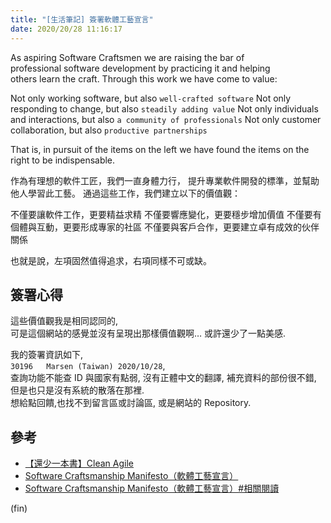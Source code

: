 ```yaml
---
title: "[生活筆記] 簽署軟體工藝宣言"
date: 2020/20/28 11:16:17
---
```


As aspiring Software Craftsmen we are raising the bar of  
professional software development by practicing it and helping  
others learn the craft. Through this work we have come to value:  

Not only working software, but also `well-crafted software`
Not only responding to change, but also `steadily adding value`
Not only individuals and interactions, but also `a community of professionals`
Not only customer collaboration, but also `productive partnerships`

That is, in pursuit of the items on the left we have found the items on the right to be indispensable.  

作為有理想的軟件工匠，我們一直身體力行，
提升專業軟件開發的標準，並幫助他人學習此工藝。
通過這些工作，我們建立以下的價值觀：

不僅要讓軟件工作，更要精益求精
不僅要響應變化，更要穩步增加價值
不僅要有個體與互動，更要形成專家的社區
不僅要與客戶合作，更要建立卓有成效的伙伴關係

也就是說，左項固然值得追求，右項同樣不可或缺。

## 簽署心得

這些價值觀我是相同認同的,  
可是這個網站的感覺並沒有呈現出那樣價值觀啊…
或許還少了一點美感.  

我的簽署資訊如下,  
`30196   Marsen (Taiwan) 2020/10/28`,  
查詢功能不能查 ID 與國家有點弱,
沒有正體中文的翻譯,  補充資料的部份很不錯,  
但是也只是沒有系統的散落在那裡.  
想給點回饋,也找不到留言區或討論區, 或是網站的 Repository.  

## 參考

- [【還少一本書】Clean Agile](http://teddy-chen-tw.blogspot.com/search/label/%E9%82%84%E5%B0%91%E4%B8%80%E6%9C%AC%E6%9B%B8)
- [Software Craftsmanship Manifesto（軟體工藝宣言）](http://manifesto.softwarecraftsmanship.org/)
- [Software Craftsmanship Manifesto（軟體工藝宣言）#相關閱讀](http://manifesto.softwarecraftsmanship.org/#/en/reading)

(fin)

